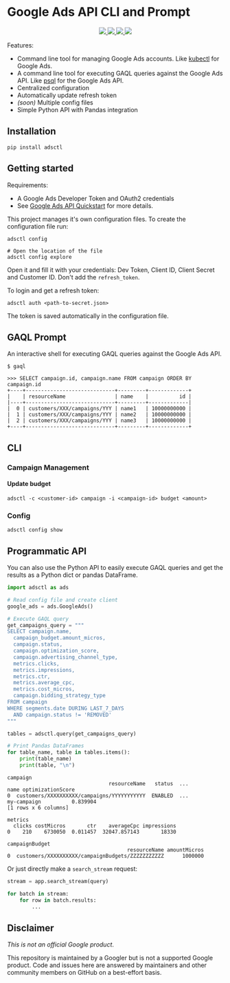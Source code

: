 # Google Ads API CLI and Prompt

<p align="center">
    <a href="https://pypi.org/project/adsctl/">
        <img src="https://img.shields.io/pypi/v/adsctl.svg">
    </a>
    <a href="https://pypi.org/project/mkdocs-jupyter">
        <img src="https://img.shields.io/pypi/pyversions/adsctl.svg">
    </a>
    <a href="https://github.com/danielfrg/adsctl/actions/workflows/test.yml">
        <img src="https://github.com/danielfrg/adsctl/workflows/test/badge.svg">
    </a>
    </a>
    <a href="https://github.com/danielfrg/adsctl/blob/main/LICENSE.txt">
        <img src="https://img.shields.io/:license-Apache%202-blue.svg">
    </a>
</p>

Features:

- Command line tool for managing Google Ads accounts.
  Like [kubectl](https://kubernetes.io/docs/reference/kubectl/) for Google Ads.
- A command line tool for executing GAQL queries against the Google Ads API.
  Like [psql](https://www.postgresql.org/docs/current/app-psql.html) for the Google Ads API.
- Centralized configuration
- Automatically update refresh token
- *(soon)* Multiple config files
- Simple Python API with Pandas integration

## Installation

```shell
pip install adsctl
```

## Getting started

Requirements:

- A Google Ads Developer Token and OAuth2 credentials
- See [Google Ads API Quickstart](https://developers.google.com/google-ads/api/docs/first-call/overview) for more details.

This project manages it's own configuration files.
To create the configuration file run:

```shell
adsctl config

# Open the location of the file
adsctl config explore
```

Open it and fill it with your credentials: Dev Token, Client ID, Client Secret and Customer ID. Don't add the `refresh_token`.

To login and get a refresh token:

```shell
adsctl auth <path-to-secret.json>
```

The token is saved automatically in the configuration file.

## GAQL Prompt

An interactive shell for executing GAQL queries against the Google Ads API.

```shell
$ gaql

>>> SELECT campaign.id, campaign.name FROM campaign ORDER BY campaign.id
+----+-----------------------------+---------+-------------+
|    | resourceName                | name    |          id |
|----+-----------------------------+---------+-------------|
|  0 | customers/XXX/campaigns/YYY | name1   | 10000000000 |
|  1 | customers/XXX/campaigns/YYY | name2   | 10000000000 |
|  2 | customers/XXX/campaigns/YYY | name3   | 10000000000 |
+----+-----------------------------+---------+-------------+

```

## CLI

### Campaign Management

#### Update budget

```shell
adsctl -c <customer-id> campaign -i <campaign-id> budget <amount>
```

### Config

```shell
adsctl config show
```

## Programmatic API

You can also use the Python API to easily execute GAQL queries
and get the results as a Python dict or pandas DataFrame.

```python
import adsctl as ads

# Read config file and create client
google_ads = ads.GoogleAds()

# Execute GAQL query
get_campaigns_query = """
SELECT campaign.name,
  campaign_budget.amount_micros,
  campaign.status,
  campaign.optimization_score,
  campaign.advertising_channel_type,
  metrics.clicks,
  metrics.impressions,
  metrics.ctr,
  metrics.average_cpc,
  metrics.cost_micros,
  campaign.bidding_strategy_type
FROM campaign
WHERE segments.date DURING LAST_7_DAYS
  AND campaign.status != 'REMOVED'
"""

tables = adsctl.query(get_campaigns_query)

# Print Pandas DataFrames
for table_name, table in tables.items():
    print(table_name)
    print(table, "\n")
```

```plain
campaign
                                 resourceName   status  ...                      name optimizationScore
0  customers/XXXXXXXXXX/campaigns/YYYYYYYYYYY  ENABLED  ...               my-campaign          0.839904
[1 rows x 6 columns]

metrics
  clicks costMicros       ctr    averageCpc impressions
0    210    6730050  0.011457  32047.857143       18330

campaignBudget
                                       resourceName amountMicros
0  customers/XXXXXXXXXX/campaignBudgets/ZZZZZZZZZZZ      1000000
```

Or just directly make a `search_stream` request:

```python
stream = app.search_stream(query)

for batch in stream:
    for row in batch.results:
        ...
```

## Disclaimer

*This is not an official Google product*.

This repository is maintained by a Googler but is not a supported Google product.
Code and issues here are answered by maintainers and other community members on GitHub on a best-effort basis.
